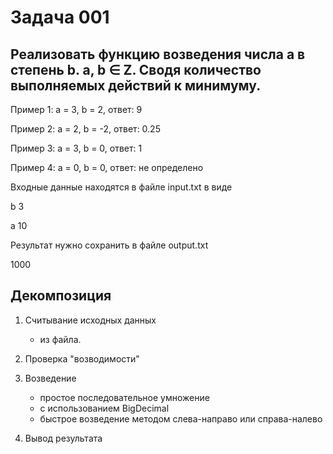 # Задача 001

## Реализовать функцию возведения числа а в степень b. a, b ∈ Z. Сводя количество выполняемых действий к минимуму. 

Пример 1: а = 3, b = 2, ответ: 9 

Пример 2: а = 2, b = -2, ответ: 0.25

Пример 3: а = 3, b = 0, ответ: 1

Пример 4: а = 0, b = 0, ответ: не определено

Входные данные находятся в файле input.txt в виде

b 3

a 10

Результат нужно сохранить в файле output.txt

1000

## Декомпозиция

1. Считывание исходных данных
    -  из файла.

2. Проверка "возводимости"

3. Возведение
    - простое последовательное умножение
    - с использованием BigDecimal
    - быстрое возведение методом слева-направо или справа-налево

4. Вывод результата
